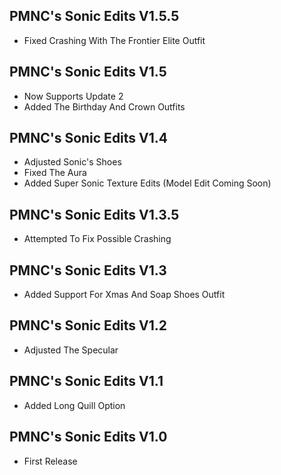 ## PMNC's Sonic Edits V1.5.5
- Fixed Crashing With The Frontier Elite Outfit
  
## PMNC's Sonic Edits V1.5
- Now Supports Update 2
- Added The Birthday And Crown Outfits
  
## PMNC's Sonic Edits V1.4
- Adjusted Sonic's Shoes
- Fixed The Aura
- Added Super Sonic Texture Edits (Model Edit Coming Soon)

## PMNC's Sonic Edits V1.3.5
- Attempted To Fix Possible Crashing

## PMNC's Sonic Edits V1.3
- Added Support For Xmas And Soap Shoes Outfit

## PMNC's Sonic Edits V1.2
- Adjusted The Specular

## PMNC's Sonic Edits V1.1
- Added Long Quill Option

## PMNC's Sonic Edits V1.0
- First Release
